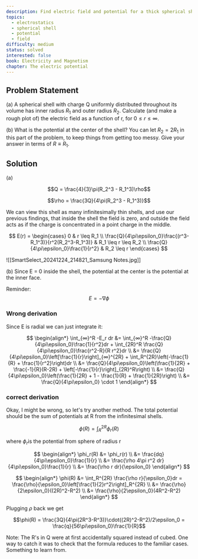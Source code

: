 ```yaml
---
description: Find electric field and potential for a thick spherical shell
topics:
  - electrostatics
  - spherical shell
  - potential
  - field
difficulty: medium
status: solved
interested: false
book: Electricity and Magnetism
chapter: The electric potential
---
```


## Problem Statement
(a) A spherical shell with charge Q uniformly distributed throughout its volume has inner radius $R_1$ and outer radius $R_2$. Calculate (and make a rough plot of) the electric field as a function of r, for $0 ≤ r ≤ ∞$.

(b) What is the potential at the center of the shell? You can let $R_2 = 2R_1$ in this part of the problem, to keep things from getting too messy. Give your answer in terms of $R ≡ R_1$.

## Solution 
(a) 

$$Q = \frac{4}{3}\pi(R_2^3 - R_1^3)\rho$$

$$\rho = \frac{3Q}{4\pi(R_2^3 - R_1^3)}$$

We can view this shell as many infinitesimally thin shells, and use our previous findings, that inside the shell the field is zero, and outside the field acts as if the charge is concentrated in a point charge in the middle.

$$
E(r) = \begin{cases}
0 & r \leq R_1 \\
\frac{Q}{4\pi\epsilon_0}\frac{(r^3-R_1^3)}{r^2(R_2^3-R_1^3)} & R_1 \leq r \leq R_2 \\
\frac{Q}{4\pi\epsilon_0}\frac{1}{r^2} & R_2 \leq r
\end{cases}
$$

![[SmartSelect_20241224_214821_Samsung Notes.jpg]]


(b) Since E = 0 inside the shell, the potential at the center is the potential at the inner face.

Reminder: $$E = -\nabla\phi$$
### Wrong derivation

Since E is radial we can just integrate it:

$$
\begin{align*}
\int_{∞}^R -E_r dr &= \int_{∞}^R -\frac{Q}{4\pi\epsilon_0}\frac{1}{r^2}dr + \int_{2R}^R \frac{Q}{4\pi\epsilon_0}\frac{r^2-R}{R r^2}dr \\
&= \frac{Q}{4\pi\epsilon_0}\left[\frac{1}{r}\right]_{∞}^{2R} + \int_R^{2R}\left(-\frac{1}{R} + \frac{1}{r^2}\right)dr \\
&= \frac{Q}{4\pi\epsilon_0}\left(\frac{1}{2R} + \frac{-1}{R}(R-2R) + \left[-\frac{1}{r}\right]_{2R}^R\right) \\
&= \frac{Q}{4\pi\epsilon_0}\left(\frac{1}{2R} + 1 - \frac{1}{R} + \frac{1}{2R}\right) \\
&= \frac{Q}{4\pi\epsilon_0} \cdot 1
\end{align*}
$$

### correct derivation
Okay, I might be wrong, so let's try another method. The total potential should be the sum of potentials at R from the infinitesimal shells.

$$\phi(R) = \int_R^{2R} \phi_r(R)$$

where $\phi_r$is the potential from sphere of radius r

$$
\begin{align*}
\phi_r(R) &= \phi_r(r) \\
&= \frac{dq}{4\pi\epsilon_0}\frac{1}{r} \\
&= \frac{\rho 4\pi r^2 dr}{4\pi\epsilon_0}\frac{1}{r} \\
&= \frac{\rho r dr}{\epsilon_0}
\end{align*}
$$

$$
\begin{align*}
\phi(R) &= \int_R^{2R} \frac{\rho r}{\epsilon_0}dr = \frac{\rho}{\epsilon_0}\left[\frac{1}{2}r^2\right]_R^{2R} \\
&= \frac{\rho}{2\epsilon_0}((2R)^2-R^2) \\
&= \frac{\rho}{2\epsilon_0}(4R^2-R^2)
\end{align*}
$$

Plugging $\rho$ back we get

$$\phi(R) = \frac{3Q}{4\pi(2R^3-R^3)}\cdot((2R)^2-R^2)/2\epsilon_0 = \frac{q}{56\pi\epsilon_0}\frac{1}{R}$$

Note: The R's in Q were at first accidentally squared instead of cubed. One way to catch it was to check that the formula reduces to the familiar cases. Something to learn from.